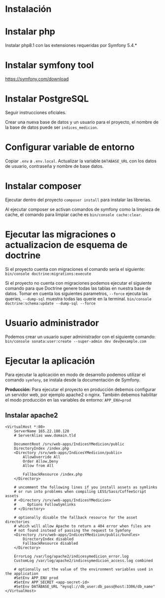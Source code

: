 # Instalación

# Instalar php

Instalar php8.1 con las extensiones requeridas por Symfony 5.4.*

# Instalar symfony tool

https://symfony.com/download

# Instalar PostgreSQL 

Seguir instrucciones oficiales.

Crear una nueva base de datos y un usuario para el proyecto, el nombre de la base de datos puede ser `indices_medicion`.

# Configurar variable de entorno

Copiar `.env` a `.env.local`. Actualizar la variable `DATABASE_URL` con los datos de usuario, contraseña y nombre de base datos.

# Instalar composer

Ejecutar dentro del proyecto `composer install` para instalar las librerias.

Al ejecutar composer se activan comandos de symfony como la limpieza de cache, el comando para limpiar cache es `bin/console cache:clear`.

# Ejecutar las migraciones o actualizacion de esquema de doctrine

Si el proyecto cuenta con migraciones el comando seria el siguiente:
`bin/console doctrine:migrations:execute`

Si el proyecto no cuenta con migraciones podemos ejecutar el siguiente comando para que Doctrine genere todas las tablas en nuestra base de datos. Tomar en cuenta los siguientes parametros, `--force` ejecuta las queries, `--dump-sql` muestra todas las querie en la terminal.
`bin/console doctrine:schema:update --dump-sql --force`

# Usuario administrador
Podemos crear un usuario super administrador con el siguiente comando:
`bin/console sonata:user:create --super-admin dev dev@example.com`

# Ejecutar la aplicación
Para ejecutar la aplicación en modo de desarrollo podemos utilizar el comando `symfony`, se instala desde la documentación de Symfony.

**Producción:** Para ejecutar el proyecto en producción debemos configurar un servidor web, por ejemplo apache2 o nginx. También debemos habilitar el modo producción en las variables de entorno:
`APP_ENV=prod`

## Instalar apache2

```
<VirtualHost *:80>
    ServerName 165.22.180.120
    # ServerAlias www.domain.tld

    DocumentRoot /srv/web-apps/IndicesYMedicion/public
    DirectoryIndex /index.php
    <Directory /srv/web-apps/IndicesYMedicion/public>
        AllowOverride All
        Order Allow,Deny
        Allow from All

        FallbackResource /index.php
    </Directory>

    # uncomment the following lines if you install assets as symlinks
    # or run into problems when compiling LESS/Sass/CoffeeScript assets
    # <Directory /srv/web-apps/IndicesYMedicion>
    #     Options FollowSymlinks
    # </Directory>

    # optionally disable the fallback resource for the asset directories
    # which will allow Apache to return a 404 error when files are
    # not found instead of passing the request to Symfony
    <Directory /srv/web-apps/IndicesYMedicion/public/bundles>
        DirectoryIndex disabled
        FallbackResource disabled
    </Directory>

    ErrorLog /var/log/apache2/indicesymedicion_error.log
    CustomLog /var/log/apache2/indicesymedicion_access.log combined

    # optionally set the value of the environment variables used in the application
    #SetEnv APP_ENV prod
    #SetEnv APP_SECRET <app-secret-id>
    #SetEnv DATABASE_URL "mysql://db_user:db_pass@host:3306/db_name"
</VirtualHost>
```